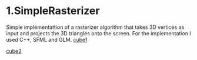 # 1.SimpleRasterizer
Simple implementattion of a rasterizer algorithm that takes 3D vertices as input and projects the 3D triangles onto the screen.
For the implementation I used C++, SFML and GLM.
[cube1](PersonalProjects/Rasterizer/images/cube1.png)

[cube2](PersonalProjects/Rasterizer/images/cube2.png)
